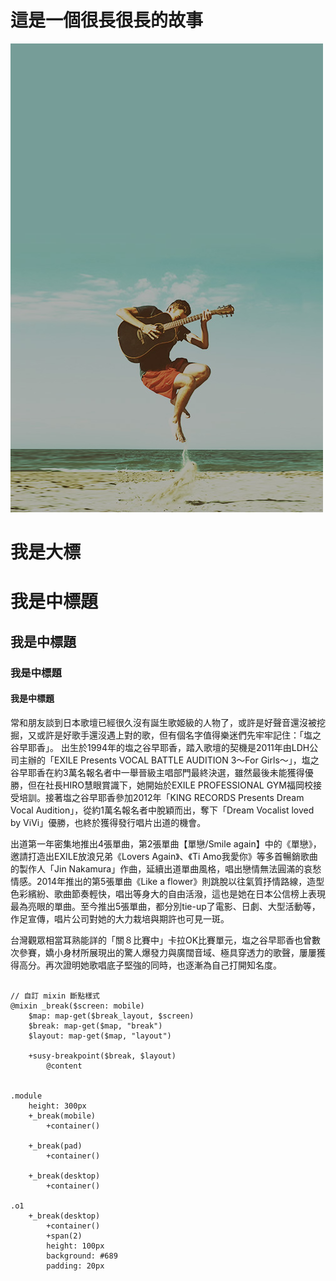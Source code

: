 這是一個很長很長的故事
===============

<a href="http://event.kkbox.com/user/stories/168216244" target="_blank">![](https://github.com/KKBOX-design-sharing/intro/blob/master/emotion_4.jpg)</a> 





我是大標
===============

# 我是中標題

## 我是中標題

### 我是中標題

#### 我是中標題

常和朋友談到日本歌壇已經很久沒有誕生歌姬級的人物了，或許是好聲音還沒被挖掘，又或許是好歌手還沒遇上對的歌，但有個名字值得樂迷們先牢牢記住：「塩之谷早耶香」。
出生於1994年的塩之谷早耶香，踏入歌壇的契機是2011年由LDH公司主辦的「EXILE Presents VOCAL BATTLE AUDITION 3～For Girls～」，塩之谷早耶香在約3萬名報名者中一舉晉級主唱部門最終決選，雖然最後未能獲得優勝，但在社長HIRO慧眼賞識下，她開始於EXILE PROFESSIONAL GYM福岡校接受培訓。接著塩之谷早耶香參加2012年「KING RECORDS Presents Dream Vocal Audition」，從約1萬名報名者中脫穎而出，奪下「Dream Vocalist loved by ViVi」優勝，也終於獲得發行唱片出道的機會。

出道第一年密集地推出4張單曲，第2張單曲【單戀/Smile again】中的《單戀》，邀請打造出EXILE放浪兄弟《Lovers Again》、《Ti Amo我愛你》等多首暢銷歌曲的製作人「Jin Nakamura」作曲，延續出道單曲風格，唱出戀情無法圓滿的哀愁情感。2014年推出的第5張單曲《Like a flower》則跳脫以往氣質抒情路線，造型色彩繽紛、歌曲節奏輕快，唱出等身大的自由活潑，這也是她在日本公信榜上表現最為亮眼的單曲。至今推出5張單曲，都分別tie-up了電影、日劇、大型活動等，作足宣傳，唱片公司對她的大力栽培與期許也可見一斑。


台灣觀眾相當耳熟能詳的「關８比賽中」卡拉OK比賽單元，塩之谷早耶香也曾數次參賽，嬌小身材所展現出的驚人爆發力與廣闊音域、極具穿透力的歌聲，屢屢獲得高分。再次證明她歌唱底子堅強的同時，也逐漸為自己打開知名度。


```

// 自訂 mixin 斷點樣式
@mixin _break($screen: mobile)
	$map: map-get($break_layout, $screen)
	$break: map-get($map, "break")
	$layout: map-get($map, "layout")

	+susy-breakpoint($break, $layout)
		@content


.module
	height: 300px
	+_break(mobile)
		+container()
	
	+_break(pad)
		+container()
	
	+_break(desktop)
		+container()

.o1
	+_break(desktop)
		+container()
		+span(2)
		height: 100px
		background: #689
		padding: 20px

```

